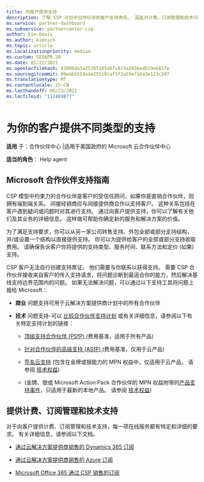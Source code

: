 ```yaml
---
title: 向客户提供支持
description: 了解 CSP 计划中合作伙伴的客户支持责任。 涵盖对计费、订阅管理和技术问题的支持。
ms.service: partner-dashboard
ms.subservice: partnercenter-csp
author: Kim-Davis
ms.author: kimnich
ms.topic: article
ms.localizationpriority: medium
ms.custom: SEOAPR.20
ms.date: 01/22/2021
ms.openlocfilehash: 83006da3a25285105d6fc073a203bedb19e681fe
ms.sourcegitcommit: 09eabb559aae25518caf3f2a59ef16a3e123c207
ms.translationtype: MT
ms.contentlocale: zh-CN
ms.lasthandoff: 06/23/2021
ms.locfileid: "112489877"
---
```

# <a name="providing-different-types-of-support-to-your-customers"></a>为你的客户提供不同类型的支持

**适用** 于：合作伙伴中心 |适用于美国政府的 Microsoft 云合作伙伴中心

**适当的角色**： Help agent

## <a name="microsoft-partner-support-guidance"></a>Microsoft 合作伙伴支持指南

CSP 模型中约束力的合作伙伴是客户的受信任顾问，如果你是直销合作伙伴，则拥有端到端关系。 间接经销商应与间接提供商合作以支持客户。 这种关系包括在客户遇到疑问或问题时对其进行支持。 通过向客户提供支持，你可以了解有关他们及其业务的详细信息。 这样做可帮助你确定新的服务和解决方案的价值。

为了满足支持要求，你可以从另一家公司转售支持、外包全部或部分支持结构，并/或设置一个结构以直接提供支持。 你可以为提供给客户的全部或部分支持收取费用。 请确保告诉客户你将提供的支持类型、服务时间、联系方法和定价 (如果) 支持。

CSP 客户无法自行创建支持票证。 他们需要与你联系以获得支持。 需要 CSP 合作伙伴接收来自客户的传入支持请求，将问题诊断到最适合你的能力，然后解决基线支持边界范围内的问题。 如果无法解决问题，可以通过以下支持工具将问题上报给 Microsoft：

- **商业** 问题支持可用于云解决方案提供商计划中的所有合作伙伴

- **技术** 问题支持-可以 [比较合作伙伴支持计划](https://partner.microsoft.com/support/partnersupport) 或有关详细信息，请参阅以下有关特定支持计划的链接：

  - [顶级支持合作伙伴 (PSfP) ](https://partner.microsoft.com/support/microsoft-services-premier-support) (费用基准，适用于所有产品) 

  - [针对合作伙伴的高级支持 (ASfP) ](https://partner.microsoft.com/support/advanced-cloud-support) (费用基准，仅用于云产品) 

  - [签名云支持](manage-your-partner-network-benefits.md) (包含在金牌或银能力的 MPN 权益中，仅适用于云产品。 请参阅 [技术权益](mpn-benefits-technical-support.md)) 

  -  (金牌、银或 Microsoft Action Pack 合作伙伴的 MPN 权益附带的[产品支持事件](manage-your-partner-network-benefits.md)，只适用于最新的本地产品。 请参阅 [技术权益](mpn-benefits-technical-support.md)) 

## <a name="providing-billing-subscription-management-and-technical-support"></a>提供计费、订阅管理和技术支持 

对于向客户提供计费、订阅管理和技术支持，每一项在线服务都有特定和详细的要求。 有关详细信息，请参阅以下文档。

- [通过云解决方案提供商销售的 Dynamics 365 订阅](https://www.microsoftpartnercommunity.com/t5/CSP/Microsoft-Partner-Support-Guidance/m-p/5262#M30)

- [通过云解决方案提供商销售的 Azure 订阅](https://www.microsoftpartnercommunity.com/t5/CSP/Microsoft-Partner-Support-Guidance/m-p/5263#M31)

- [Microsoft Office 365 通过 CSP 销售的订阅](https://www.microsoftpartnercommunity.com/t5/CSP/Microsoft-Partner-Support-Guidance/m-p/5264#M32)
